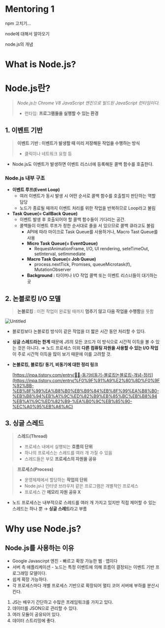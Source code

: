 # Mentoring 1

npm 고치기…

node에 대해서 알아오기

node.js의 개념

# What is Node.js?

# Node.js란?

> *Node.js는 Chrome V8 JavaScript 엔진으로 빌드된 JavaScript 런타임이다.*
> 
> - 런타임: **프로그램들을 실행할 수 있는 환경**

## 1. 이벤트 기반

> **이벤트 기반 : 이벤트가 발생할 때 미리 저장해둔 작업을 수행하는 방식**
> 
> - 클릭이나 네트워크 요청 등
- Node.js도 이벤트가 발생하면 이벤트 리스너에 등록해둔 콜백 함수를 호출한다.

### Node.js 내부 구조

- **이벤트 루프(Event Loop)**
    - 여러 이벤트가 동시 발생 시 어떤 순서로 콜백 함수를 호출할지 판단하는 역할 담당
    - 노드가 종료될 때까지 이벤트 처리를 위한 작업을 반복하므로 Loop라고 불림
- **Task Queue(= CallBack Queue)**
    - 이벤트 발생 후 호출되어야 할 콜백 함수들이 기다리는 공간.
    - 콜백들이 이벤트 루프가 정한 순서대로 줄을 서 있으므로 콜백 큐라고도 불림
        - API에 따라 마이크로 Task Queue를 사용하거나, Macro Tast Queue를 사용
        - **Micro Task Queue(= EventQueue)**
            - RequestAnimationFrame, I/O, UI rendering, seteTimeOut, setInterval, setImmediate
        - **Macro Task Queue(= Job Queue)**
            - process.nextTick, Promises, queueMicrotask(f), MutationObserver
        - **Background :** 타이머나 I/O 작업 콜백 또는 이벤트 리스너들이 대기하는 곳

## 2. 논블로킹 I/O 모델

> **논블로킹** : 이전 작업이 완료될 때까지 **멈추기 않고 다음 작업을 수행함**을 뜻함
> 

![Untitled](Mentoring%201%20b088561bb14245c5b6d17bc0444083e7/Untitled.png)

- 블로킹보다 논블로킹 방식이 같은 작업을 더 짧은 시간 동안 처리할 수 있다.
- **싱글 스레드라는 한계** 때문에 JS의 모든 코드가 이 방식으로 시간적 이득을 볼 수 있는 것은 아니다. ⇒ 노드 프로세스 이외 **다른 컴퓨팅 자원을 사용할 수 있는 I/O 작업**이 주로 시간적 이득을 많이 보기 때문에 이를 고려할 것.
- **논블로킹, 블로킹/ 동기, 비동기에 대한 정리 링크**
    
    [https://inpa.tistory.com/entry/👩‍💻-동기비동기-블로킹논블로킹-개념-정리](https://inpa.tistory.com/entry/%F0%9F%91%A9%E2%80%8D%F0%9F%92%BB-%EB%8F%99%EA%B8%B0%EB%B9%84%EB%8F%99%EA%B8%B0-%EB%B8%94%EB%A1%9C%ED%82%B9%EB%85%BC%EB%B8%94%EB%A1%9C%ED%82%B9-%EA%B0%9C%EB%85%90-%EC%A0%95%EB%A6%AC)
    

## 3. 싱글 스레드

> **스레드(Thread)**
> 
> - 프로세스 내에서 실행되는 **흐름의 단위**
> - 하나의 프로세스는 스레드를 여러 개 가질 수 있음
> - 스레드들은 부모 **프로세스의 자원을 공유**

> **프로세스(Process)**
> 
> - 운영체제에서 할당하는 **작업의 단위**
> - Node.js나 인터넷 브라우저 같은 프로그램은 개별적인 프로세스
> - 프로세스 간 **메모리 자원 공유 X**
- 노드 프로세스는 내부적으로 스레드를 여러 개 가지고 있지만
직접 제어할 수 있는 스레드는 하나 뿐 → **싱글 스레드**라고 부름

# Why use Node.js?

## Node.js를 사용하는 이유

- Google Javascirpt 엔진 - 빠르고 확장 가능한 웹 · 앱이다
- 서버 측 애플리케이션 - 노드는 특정 이벤트에 의해 흐름이 결정되는 이벤트 기반 프로그래밍 모델이다.
- 쉽게 확장 가능하다.
- 각 프로세스마다 개별 프로세스 기반으로 확장되어 멀티 코어 서버에 부하를 분산시킨다.

1. JS는 배우기 간단하고 수많은 프레임워크를 가지고 있다. 
2. 데이터를 JSON으로 관리할 수 있다.
3. 여러 모듈이 공유되어 있다.
4. 데이터 스트리밍에 좋다.